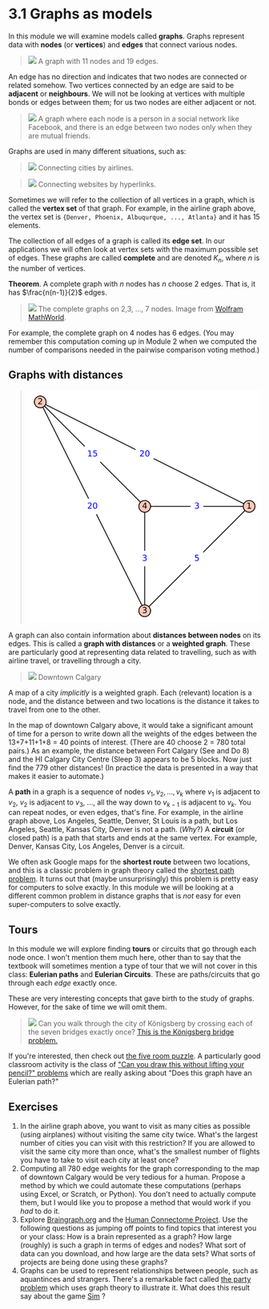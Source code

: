 # 3.1 Graphs as models

In this module we will examine models called **graphs**. Graphs represent data with **nodes** (or **vertices**) and **edges** that connect various nodes.

> ![](https://upload.wikimedia.org/wikipedia/commons/thumb/f/fc/Penny_graph_11_nodes.svg/543px-Penny_graph_11_nodes.svg.png) A graph with 11 nodes and 19 edges.

An edge has no direction and indicates that two nodes are connected or related somehow. Two vertices connected by an edge are said to be **adjacent** or **neighbours**. We will not be looking at vertices with multiple bonds or edges between them; for us two nodes are either adjacent or not.

> ![](https://upload.wikimedia.org/wikipedia/commons/0/05/Sna_large.png) A graph where each node is a person in a social network like Facebook, and there is an edge between two nodes only when they are mutual friends.

Graphs are used in many different situations, such as:

> ![](https://upload.wikimedia.org/wikipedia/commons/thumb/0/05/Airline_hub-1995.svg/800px-Airline_hub-1995.svg.png) Connecting cities by airlines.

>  ![](https://upload.wikimedia.org/wikipedia/commons/d/d2/Internet_map_1024.jpg) Connecting websites by hyperlinks.

Sometimes we will refer to the collection of all vertices in a graph, which is called the **vertex set** of that graph. For example, in the airline graph above, the vertex set is `{Denver, Phoenix, Albuqurque, ..., Atlanta}` and it has 15 elements. 

The collection of all edges of a graph is called its **edge set**. In our applications we will often look at vertex sets with the maximum possible set of edges. These graphs are called **complete** and are denoted $K_n$, where $n$ is the number of vertices.

**Theorem**. A complete graph with $n$ nodes has $n$ choose $2$ edges. That is, it has $\frac{n(n-1)}{2}$ edges.

> ![](http://mathworld.wolfram.com/images/eps-gif/CompleteGraphs_801.gif) The complete graphs on 2,3, ..., 7 nodes. Image from [Wolfram MathWorld](http://mathworld.wolfram.com/CompleteGraph.html).

For example, the complete graph on $4$ nodes has $6$ edges. (You may remember this computation coming up in Module 2 when we computed the number of comparisons needed in the pairwise comparison voting method.)

## Graphs with distances

> ![](distance_graph.svg)

A graph can also contain information about **distances between nodes** on its edges. This is called a **graph with distances** or a **weighted graph**. These are particularly good at representing data related to travelling, such as with airline travel, or travelling through a city.

> ![](https://upload.wikimedia.org/wikipedia/commons/6/65/Calgary_downtown_map.png) Downtown Calgary

A map of a city *implicitly* is a weighted graph. Each (relevant) location is a node, and the distance between and two locations is the distance it takes to travel from one to the other.

In the map of downtown Calgary above, it would take a significant amount of time for a person to write down all the weights of the edges between the 13+7+11+1+8 = 40 points of interest. (There are 40 choose 2 = 780 total pairs.) As an example, the distance between Fort Calgary (See and Do 8) and the HI Calgary City Centre (Sleep 3) appears to be 5 blocks. Now just find the 779 other distances! (In practice the data is presented in a way that makes it easier to automate.)

A **path** in a graph is a sequence of nodes $v_1, v_2, \ldots, v_k$ where $v_1$ is adjacent to $v_2$, $v_2$ is adjacent to $v_3$, ..., all the way down to $v_{k-1}$ is adjacent to $v_k$. You can repeat nodes, or even edges, that's fine. For example, in the airline graph above, Los Angeles, Seattle, Denver, St Louis is a path, but Los Angeles, Seattle, Kansas City, Denver is not a path. (*Why*?) A **circuit** (or closed path) is a path that starts and ends at the same vertex. For example, Denver, Kansas City, Los Angeles, Denver is a circuit.

We often ask Google maps for the **shortest route** between two locations, and this is a classic problem in graph theory called the [shortest path problem](https://en.wikipedia.org/wiki/Shortest_path_problem). It turns out that (maybe unsurprisingly) this problem is pretty easy for computers to solve exactly. In this module we will be looking at a different common problem in distance graphs that is *not* easy for even super-computers to solve exactly.

## Tours

In this module we will explore finding **tours** or circuits that go through each node once. I won't mention them much here, other than to say that the textbook will sometimes mention a type of tour that we will not cover in this class: **Eulerian paths** and **Eulerian Circuits**. These are paths/circuits that go through each *edge* exactly once.

These are very interesting concepts that gave birth to the study of graphs. However, for the sake of time we will omit them.

> ![](https://upload.wikimedia.org/wikipedia/commons/5/5d/Konigsberg_bridges.png) Can you walk through the city of Königsberg by crossing each of the seven bridges exactly once? [This is the Königsberg bridge problem.](https://en.wikipedia.org/wiki/Seven_Bridges_of_K%C3%B6nigsberg)

If you're interested, then check out [the five room puzzle](https://en.wikipedia.org/wiki/Five_room_puzzle). A particularly good classroom activity is the class of ["Can you draw this without lifting your pencil?" problems](https://ezgineer.wordpress.com/2015/12/27/draw-without-lifting-pencil-puzzles-euler-paths-circuits/) which are really asking about "Does this graph have an Eulerian path?"

## Exercises

1. In the airline graph above, you want to visit as many cities as possible (using airplanes) without visiting the same city twice. What's the largest number of cities you can visit with this restriction? If you are allowed to visit the same city more than once, what's the smallest number of flights you have to take to visit each city at least once?
2. Computing all 780 edge weights for the graph corresponding to the map of downtown Calgary would be very tedious for a human. Propose a method by which we could automate these computations (perhaps using Excel, or Scratch, or Python). You don't need to actually compute them, but I would like you to propose a method that would work if you *had* to do it.
3. Explore [Braingraph.org](https://braingraph.org/) and the [Human Connectome Project](http://www.humanconnectomeproject.org/). Use the following questions as jumping off points to find topics that interest you or your class: How is a brain represented as a graph? How large (roughly) is such a graph in terms of edges and nodes? What sort of data can you download, and how large are the data sets? What sorts of projects are being done using these graphs? 
4. Graphs can be used to represent relationships between people, such as aquantinces and strangers. There's a remarkable fact called [the party problem](https://en.wikipedia.org/wiki/Theorem_on_friends_and_strangers) which uses graph theory to illustrate it. What does this result say about the game [Sim](https://en.wikipedia.org/wiki/Sim_(pencil_game)) ?
